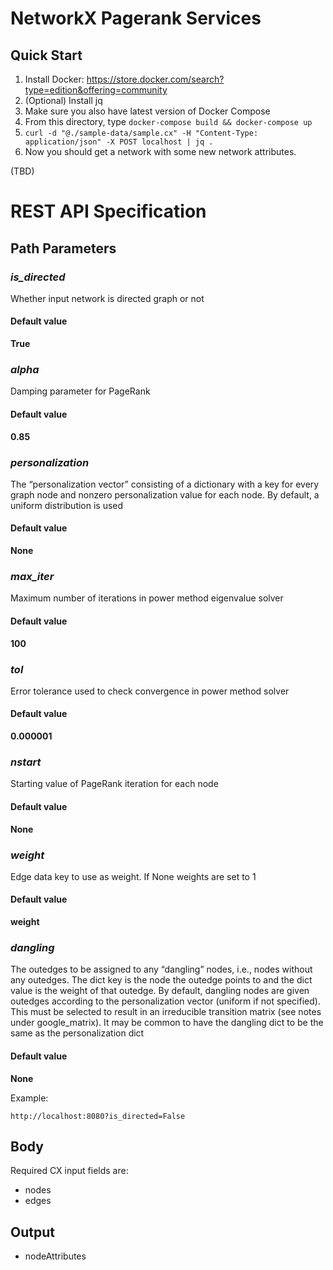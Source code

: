 # NetworkX Pagerank Services
## Quick Start

1. Install Docker: https://store.docker.com/search?type=edition&offering=community
1. (Optional) Install jq
1. Make sure you also have latest version of Docker Compose
1. From this directory, type ```docker-compose build && docker-compose up```
1. ```curl -d "@./sample-data/sample.cx" -H "Content-Type: application/json" -X POST localhost | jq .```
1. Now you should get a network with some new network attributes.


(TBD)

# REST API Specification

## Path Parameters

### _is_directed_
Whether input network is directed graph or not

#### Default value
**True**

### _alpha_
Damping parameter for PageRank

#### Default value
**0.85**

### _personalization_
The “personalization vector” consisting of a dictionary with a key for every graph node and nonzero personalization value for each node. By default, a uniform distribution is used

#### Default value
**None**

### _max_iter_
Maximum number of iterations in power method eigenvalue solver

#### Default value
**100**

### _tol_
Error tolerance used to check convergence in power method solver

#### Default value
**0.000001**

### _nstart_
Starting value of PageRank iteration for each node

#### Default value
**None**

### _weight_
Edge data key to use as weight. If None weights are set to 1

#### Default value
**weight**

### _dangling_
The outedges to be assigned to any “dangling” nodes, i.e., nodes without any outedges. The dict key is the node the outedge points to and the dict value is the weight of that outedge. By default, dangling nodes are given outedges according to the personalization vector (uniform if not specified). This must be selected to result in an irreducible transition matrix (see notes under google_matrix). It may be common to have the dangling dict to be the same as the personalization dict

#### Default value
**None**


Example:

```http://localhost:8080?is_directed=False```

## Body
Required CX input fields are:

* nodes
* edges

## Output

* nodeAttributes
